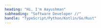 ```yaml
---
heading: "Hi, I'm Aayushman"
subheading: "Software Developer //"
handle: "TypeScript/Python/Kotlin/Go/Rust"
---
```

